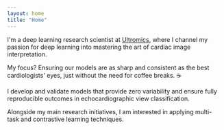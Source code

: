 ```yaml
---
layout: home
title: "Home"
---
```


I'm a deep learning research scientist at [Ultromics](https://www.ultromics.com), where I channel my passion for deep learning into mastering the art of cardiac image interpretation. 

My focus? Ensuring our models are as sharp and consistent as the best cardiologists' eyes, just without the need for coffee breaks. ☕

I develop and validate models that provide zero variability and ensure fully reproducible outcomes in echocardiographic view classification. 

Alongside my main research initiatives, I am interested in applying multi-task and contrastive learning techniques. 